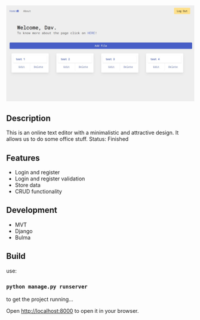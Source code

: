 ![Text Editor](/static/images/test.jpeg)

## Description

This is an online text editor with a minimalistic and attractive design. It allows us to do some office stuff.
Status: Finished  

## Features

<ul> 
    <li> Login and register  </li>
    <li> Login and register validation </li>
    <li> Store data </li>
    <li> CRUD functionality </li>
    
    
</ul>

## Development

<ul> 
    <li> MVT </li>
    <li> Django </li>
    <li> Bulma </li>
</ul>

## Build

use:

### `python manage.py runserver`

to get the project running...


Open [http://localhost:8000](http://localhost:8000) to open it in your browser.